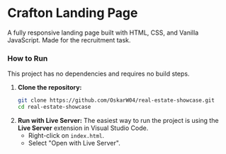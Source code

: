 # Crafton Landing Page
A fully responsive landing page built with HTML, CSS, and Vanilla JavaScript. Made for the recruitment task.

### How to Run
This project has no dependencies and requires no build steps.

1.  **Clone the repository:**
    ```bash
    git clone https://github.com/OskarW04/real-estate-showcase.git
    cd real-estate-showcase
    ```
2. **Run with Live Server:**
    The easiest way to run the project is using the **Live Server** extension in Visual Studio Code.
    * Right-click on `index.html`.
    * Select "Open with Live Server".
  
